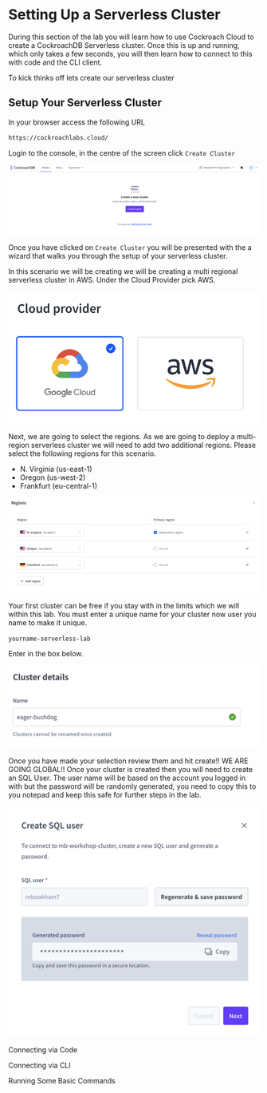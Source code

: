 # Setting Up a Serverless Cluster

During this section of the lab you will learn how to use Cockroach Cloud to create a CockroachDB Serverless cluster. Once this is up and running, which only takes a few seconds, you will then learn how to connect to this with code and the CLI client.

To kick thinks off lets create our serverless cluster

## Setup Your Serverless Cluster

In your browser access the following URL
```bash
https://cockroachlabs.cloud/
```

Login to the console, in the centre of the screen click `Create Cluster`

![create-cluster](/images/serverless-setup/create-cluster.png)

Once you have clicked on `Create Cluster` you will be presented with the a wizard that walks you through the setup of your serverless cluster.

In this scenario we will be creating we will be creating a multi regional serverless cluster in AWS. Under the Cloud Provider pick AWS.

![select-your-cloud](/images/serverless-setup/select-your-cloud.png)

Next, we are going to select the regions. As we are going to deploy a multi-region serverless cluster we will need to add two additional regions. Please select the following regions for this scenario.

- N. Virginia (us-east-1)
- Oregon (us-west-2)
- Frankfurt (eu-central-1)

![select-your-regions](/images/serverless-setup/select-your-regions.png)

Your first cluster can be free if you stay with in the limits which we will within this lab. You must enter a unique name for your cluster now user you name to make it unique. 

`yourname-serverless-lab`

Enter in the box below.

![name-your-cluster](/images/serverless-setup/name-your-cluster.png)

Once you have made your selection review them and hit create!! WE ARE GOING GLOBAL!! Once your cluster is created then you will need to create an SQL User. The user name will be based on the account you logged in with but the password will be randomly generated, you need to copy this to you notepad and keep this safe for further steps in the lab.

![create-sql-user](/images/serverless-setup/create-sql-user.png)






Connecting via Code

Connecting via CLI

Running Some Basic Commands
